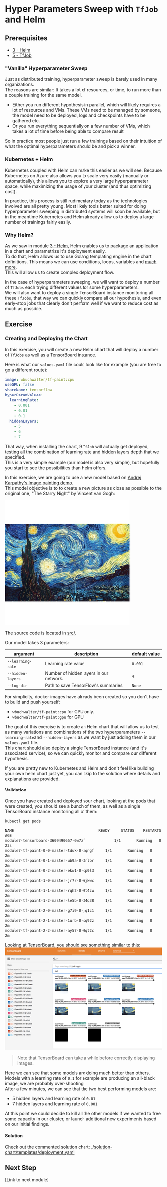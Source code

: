 # Hyper Parameters Sweep with `TfJob` and Helm

## Prerequisites

* [3 - Helm](../3-helm)
* [5 - TfJob](../5-tfjob)
  
### "Vanilla" Hyperparameter Sweep

Just as distributed training, hyperparameter sweep is barely used in many organizations.  
The reasons are similar: It takes a lot of resources, or time, to run more than a couple training for the same model.
  * Either you run different hypothesis in parallel, which will likely requires a lot of resources and VMs. These VMs need to be managed by someone, the model need to be deployed, logs and checkpoints have to be gathered etc.
  * Or you run everything sequentially on a few number of VMs, which takes a lot of time before being able to compare result

So in practice most people just run a few trainings based on their intuition of what the optimal hyperparameters should be and pick a winner. 

### Kubernetes + Helm

Kubernetes coupled with Helm can make this easier as we will see. 
Because Kubernetes on Azure also allows you to scale very easily (manually or automatically), this allows you to explore a very large hyperparameter space, while maximizing the usage of your cluster (and thus optimizing cost).

In practice, this process is still rudimentary today as the technologies involved are all pretty young. Most likely tools better suited for doing hyperparameter sweeping in distributed systems will soon be available, but in the meantime Kubernetes and Helm already allow us to deploy a large number of trainings fairly easily.

### Why Helm?

As we saw in module [3 - Helm](../3-helm), Helm enables us to package an application in a chart and parametrize it's deployment easily.  
To do that, Helm allows us to use Golang templating engine in the chart definitions. This means we can use conditions, loops, variables and [much more](https://docs.helm.sh/chart_template_guide).  
This will allow us to create complex deployment flow.   

In the case of hyperparameters sweeping, we will want to deploy a number of `TfJobs` each trying different values for some hyperparameters.  
We will also want to deploy a single TensorBoard instance monitoring all these `TfJobs`, that way we can quickly compare all our hypothesis, and even early-stop jobs that clearly don't perform well if we want to reduce cost as much as possible.

## Exercise

### Creating and Deploying the Chart
In this exercise, you will create a new Helm chart that will deploy a number of `TfJobs` as well as a TensorBoard instance.

Here is what our `values.yaml` file could look like for example (you are free to go a different route):

```yaml
image: wbuchwalter/tf-paint:cpu
useGPU: false
shareName: tensorflow
hyperParamValues:
  learningRate:
    - 0.001
    - 0.01
    - 0.1
  hiddenLayers:
    - 5
    - 6
    - 7
```

That way, when installing the chart, 9 `TfJob` will actually get deployed, testing all the combination of learning rate and hidden layers depth that we specified.  
This is a very simple example (our model is also very simple), but hopefully you start to see the possibilities than Helm offers.

In this exercise, we are going to use a new model based on [Andrej Karpathy's Image painting demo](http://cs.stanford.edu/people/karpathy/convnetjs/demo/image_regression.html).  
This model objective is to to create a new picture as close as possible to the original one, "The Starry Night" by Vincent van Gogh:

![Starry](./src/starry.jpg)

The source code is located in [src/](./src/).  

Our model takes 3 parameters:

| argument | description | default value |
|------|-------------|---------------|
|`--learning-rate` | Learning rate value | `0.001` | 
|`--hidden-layers` | Number of hidden layers in our network. | `4` | 
|`--log-dir` | Path to save TensorFlow's summaries | `None`| 

For simplicity, docker images have already been created so you don't have to build and push yourself:
* `wbuchwalter/tf-paint:cpu` for CPU only.
* `wbuchwalter/tf-paint:gpu` for GPU.  

The goal of this exercise is to create an Helm chart that will allow us to test as many variations and combinations of the two hyperparameters `--learning-rate`and `--hidden-layers` as we want by just adding them in our `values.yaml` file.   
This chart should also deploy a single TensorBoard instance (and it's associated service), so we can quickly monitor and compare our different hypothesis.

If you are pretty new to Kubernetes and Helm and don't feel like building your own helm chart just yet, you can skip to the solution where details and explanations are provided.

#### Validation

Once you have created and deployed your chart, looking at the pods that were created, you should see a bunch of them, as well as a single TensorBoard instance monitoring all of them:

```console
kubectl get pods
```

```
NAME                                      READY     STATUS    RESTARTS   AGE
module7-tensorboard-3609490657-6w7zf             1/1       Running   0          23s
module7-tf-paint-0-0-master-tduk-0-zqngf     1/1       Running   0          2m
module7-tf-paint-0-1-master-ub9a-0-3rlbr     1/1       Running   0          2m
module7-tf-paint-0-2-master-ekw1-0-cp0l3     1/1       Running   0          2m
module7-tf-paint-1-0-master-jr7r-0-6jkwc     1/1       Running   0          2m
module7-tf-paint-1-1-master-rqh2-0-0t4zw     1/1       Running   0          2m
module7-tf-paint-1-2-master-le5b-0-34q38     1/1       Running   0          2m
module7-tf-paint-2-0-master-g7i9-0-jq1c1     1/1       Running   0          2m
module7-tf-paint-2-1-master-1urb-0-sq92z     1/1       Running   0          2m
module7-tf-paint-2-2-master-ay57-0-0qt2c     1/1       Running   0          2m
```

Looking at TensorBoard, you should see something similar to this:
![TensorBoard](tensorboard.png)

> Note that TensorBoard can take a while before correctly displaying images.

Here we can see that some models are doing much better than others. Models with a learning rate of `0.1` for example are producing an all-black image, we are probably over-shooting.  
After a few minutes, we can see that the two best performing models are:
* 5 hidden layers and learning rate of `0.01`
* 7 hidden layers and learning rate of `0.001`

At this point we could decide to kill all the other models if we wanted to free some capacity in our cluster, or launch additional new experiments based on our initial findings.

#### Solution

Check out the commented solution chart: [./solution-chart/templates/deployment.yaml](./solution-chart/templates/deployment.yaml)

## Next Step

[Link to next module]
